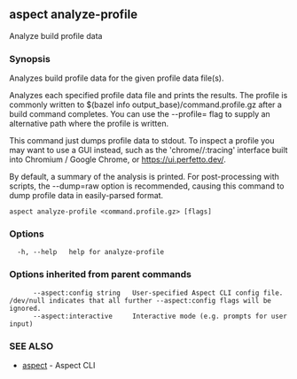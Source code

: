 ## aspect analyze-profile

Analyze build profile data

### Synopsis

Analyzes build profile data for the given profile data file(s).

Analyzes each specified profile data file and prints the results.
The profile is commonly written to $(bazel info output_base)/command.profile.gz
after a build command completes.
You can use the --profile=<file> flag to supply an alternative path where the profile is written.

This command just dumps profile data to stdout. To inspect a profile you may want to use a GUI
instead, such as the 'chrome//:tracing' interface built into Chromium / Google Chrome, or
<https://ui.perfetto.dev/>.

By default, a summary of the analysis is printed.  For post-processing
with scripts, the --dump=raw option is recommended, causing this
command to dump profile data in easily-parsed format.

```
aspect analyze-profile <command.profile.gz> [flags]
```

### Options

```
  -h, --help   help for analyze-profile
```

### Options inherited from parent commands

```
      --aspect:config string   User-specified Aspect CLI config file. /dev/null indicates that all further --aspect:config flags will be ignored.
      --aspect:interactive     Interactive mode (e.g. prompts for user input)
```

### SEE ALSO

* [aspect](aspect.md)	 - Aspect CLI

